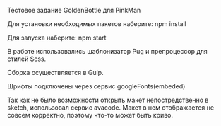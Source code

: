 Тестовое задание GoldenBottle для PinkMan

Для установки необходимых пакетов наберите: npm install

Для запуска наберите: npm start

В работе использовались шаблонизатор Pug и препроцессор для стилей Scss.

Сборка осуществляется в Gulp.

Шрифты подключены через сервис googleFonts(embeded)

Так как не было возможности открыть макет непостредственно в sketch, использовал сервис avacode. Макет в нем отображается не совсем корректно, поэтому что-то может быть криво. 

